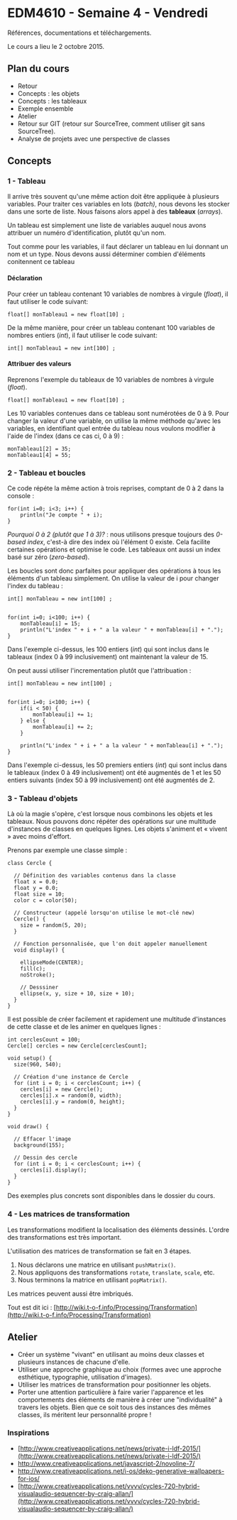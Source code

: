EDM4610 - Semaine 4 - Vendredi
=======

Références, documentations et téléchargements.

Le cours a lieu le 2 octobre 2015.

## Plan du cours

- Retour 
- Concepts : les objets
- Concepts : les tableaux
- Exemple ensemble
- Atelier
- Retour sur GIT (retour sur SourceTree, comment utiliser git sans SourceTree).
- Analyse de projets avec une perspective de classes

## Concepts

### 1 - Tableau

Il arrive très souvent qu'une même action doit être appliquée à plusieurs variables. Pour traiter ces variables en lots (*batch)*, nous devons les stocker dans une sorte de liste. Nous faisons alors appel à des **tableaux** (*arrays*).

Un tableau est simplement une liste de variables auquel nous avons attribuer un numéro d'identification, plutôt qu'un nom.

Tout comme pour les variables, il faut déclarer un tableau en lui donnant un nom et un type. Nous devons aussi déterminer combien d'éléments conitennent ce tableau


#### Déclaration

Pour créer un tableau contenant 10 variables de nombres à virgule (*float*), il faut utiliser le code suivant:

```
float[] monTableau1 = new float[10] ;
```

De la même manière, pour créer un tableau contenant 100 variables de nombres entiers (*int*), il faut utiliser le code suivant:

```
int[] monTableau1 = new int[100] ;
```

#### Attribuer des valeurs

Reprenons l'exemple du tableaux de 10 variables de nombres à virgule (*float*).

```
float[] monTableau1 = new float[10] ;
```

Les 10 variables contenues dans ce tableau sont numérotées de 0 à 9. Pour changer la valeur d'une variable, on utilise la même méthode qu'avec les variables, en identifiant quel entrée du tableau nous voulons modifier à l'aide de l'index (dans ce cas ci, 0 à 9) :

```
monTableau1[2] = 35;
monTableau1[4] = 55;
```

### 2 - Tableau et boucles

Ce code répéte la même action à trois reprises, comptant de 0 à 2 dans la console :

```
for(int i=0; i<3; i++) {
	println("Je compte " + i);
}
```

*Pourquoi 0 à 2 (plutôt que 1 à 3)?* : nous utilisons presque toujours des *0-based index*, c'est-à dire des index où l'élément 0 existe. Cela facilite certaines opérations et optimise le code. Les tableaux ont aussi un index basé sur zéro (*zero-based*).

Les boucles sont donc parfaites pour appliquer des opérations à tous les éléments d'un tableau simplement. On utilise la valeur de i pour changer l'index du tableau :

```
int[] monTableau = new int[100] ;


for(int i=0; i<100; i++) {
	monTableau[i] = 15;
	println("L'index " + i + " a la valeur " + monTableau[i] + ".");
}
```

Dans l'exemple ci-dessus, les 100 entiers (*int*) qui sont inclus dans le tableaux (index 0 à 99 inclusivement) ont maintenant la valeur de 15.

On peut aussi utiliser l'incrementation plutôt que l'attribuation :

```
int[] monTableau = new int[100] ;


for(int i=0; i<100; i++) {
	if(i < 50) {
		monTableau[i] += 1;
	} else {
		monTableau[i] += 2;
	}
	
	println("L'index " + i + " a la valeur " + monTableau[i] + ".");
}
```


Dans l'exemple ci-dessus, les 50 premiers entiers (*int*) qui sont inclus dans le tableaux (index 0 à 49 inclusivement) ont été augmentés de 1 et les 50 entiers suivants (index 50 à 99 inclusivement) ont été augmentés de 2.


### 3 - Tableau d'objets

Là où la magie s'opère, c'est lorsque nous combinons les objets et les tableaux. Nous pouvons donc répéter des opérations sur une multitude d'instances de classes en quelques lignes. Les objets s'animent et « vivent » avec moins d'effort.

Prenons par exemple une classe simple :

```
class Cercle {

  // Définition des variables contenus dans la classe
  float x = 0.0;
  float y = 0.0;
  float size = 10;
  color c = color(50);

  // Constructeur (appelé lorsqu'on utilise le mot-clé new)
  Cercle() {
    size = random(5, 20);
  }

  // Fonction personnalisée, que l'on doit appeler manuellement
  void display() {

    ellipseMode(CENTER);
    fill(c);
    noStroke();

    // Desssiner 
    ellipse(x, y, size + 10, size + 10);
  }
}
```

Il est possible de créer facilement et rapidement une multitude d'instances de cette classe et de les animer en quelques lignes :


```
int cerclesCount = 100;
Cercle[] cercles = new Cercle[cerclesCount];

void setup() {
  size(960, 540);

  // Création d'une instance de Cercle
  for (int i = 0; i < cerclesCount; i++) {
    cercles[i] = new Cercle();
    cercles[i].x = random(0, width);
    cercles[i].y = random(0, height);
  }
}

void draw() {

  // Effacer l'image
  background(155);
  
  // Dessin des cercle
  for (int i = 0; i < cerclesCount; i++) {
    cercles[i].display();
  }
}
```

Des exemples plus concrets sont disponibles dans le dossier du cours.


### 4 - Les matrices de transformation

Les transformations modifient la localisation des éléments dessinés. L'ordre des transformations est très important.

L'utilisation des matrices de transformation se fait en 3 étapes.

1. Nous déclarons une matrice en utilisant `pushMatrix()`.
2. Nous appliquons des transformations `rotate`, `translate`, `scale`, etc.
3. Nous terminons la matrice en utilisant `popMatrix()`. 

Les matrices peuvent aussi être imbriqués.

Tout est dit ici : [http://wiki.t-o-f.info/Processing/Transformation](http://wiki.t-o-f.info/Processing/Transformation)




## Atelier

- Créer un système "vivant" en utilisant au moins deux classes et plusieurs instances de chacune d'elle.
- Utiliser une approche graphique au choix (formes avec une approche esthétique, typographie, utilisation d'images).
- Utiliser les matrices de transformation pour positionner les objets.
- Porter une attention particulière à faire varier l'apparence et les comportements des éléments de manière à créer une "individualité" à travers les objets. Bien que ce soit tous des instances des mêmes classes, ils méritent leur personnalité propre !

### Inspirations

- [http://www.creativeapplications.net/news/private-i-ldf-2015/](http://www.creativeapplications.net/news/private-i-ldf-2015/)
- [http://www.creativeapplications.net/javascript-2/novoline-7/
](http://www.creativeapplications.net/javascript-2/novoline-7/)
- [http://www.creativeapplications.net/i-os/deko-generative-wallpapers-for-ios/
](http://www.creativeapplications.net/i-os/deko-generative-wallpapers-for-ios/)
- [http://www.creativeapplications.net/vvvv/cycles-720-hybrid-visualaudio-sequencer-by-craig-allan/](http://www.creativeapplications.net/vvvv/cycles-720-hybrid-visualaudio-sequencer-by-craig-allan/)